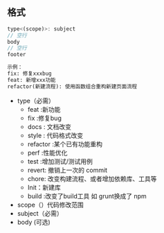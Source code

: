 ## 格式

```js
type<(scope)>: subject
// 空行
body
// 空行
footer
```

```html
示例：
fix: 修复xxxbug
feat: 新增xxx功能
refactor(新建流程): 使用函数组合重构新建页面流程
```



- type（必需）
  - feat :新功能 
  - fix :修复bug  
  - docs : 文档改变
  - style : 代码格式改变
  - refactor :某个已有功能重构
  - perf :性能优化
  - test :增加测试/测试用例
  - revert: 撤销上一次的 commit 
  - chore: 改变构建流程、或者增加依赖库、工具等
  - Init：新建库
  - build :改变了build工具 如 grunt换成了 npm
- scope（）代码修改范围
- subject（必需）
- body (可选)

